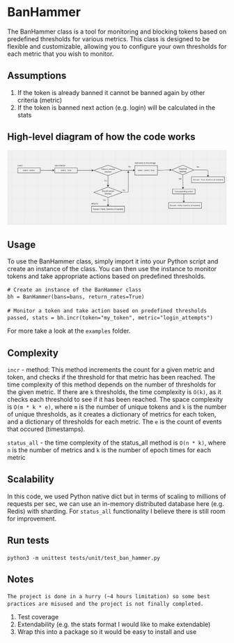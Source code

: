 # BanHammer 

The BanHammer class is a tool for monitoring and blocking tokens based on predefined thresholds for various metrics. This class is designed to be flexible and customizable, allowing you to configure your own thresholds for each metric that you wish to monitor.

## Assumptions
1) If the token is already banned it cannot be banned again by other criteria (metric)
2) If the token is banned next action (e.g. login) will be calculated in the stats

## High-level diagram of how the code works
![Diagram](diagram1.png)

## Usage
To use the BanHammer class, simply import it into your Python script and create an instance of the class. You can then use the instance to monitor tokens and take appropriate actions based on predefined thresholds.
```
# Create an instance of the BanHammer class
bh = BanHammer(bans=bans, return_rates=True)

# Monitor a token and take action based on predefined thresholds
passed, stats = bh.incr(token="my_token", metric="login_attempts")
```
For more take a look at the `examples` folder.

## Complexity
`incr` -  method: This method increments the count for a given metric and token, and checks if the threshold for that metric has been reached. The time complexity of this method depends on the number of thresholds for the given metric. If there are `k` thresholds, the time complexity is `O(k)`, as it checks each threshold to see if it has been reached.  The space complexity is `O(m * k * e)`, where `m` is the number of unique tokens and `k` is the number of unique thresholds, as it creates a dictionary of metrics for each token, and a dictionary of thresholds for each metric. The `e` is the count of events that occured (timestamps).

`status_all` - the time complexity of the status_all method is `O(n * k)`, where `n` is the number of metrics and `k` is the number of epoch times for each metric

## Scalability
In this code, we used Python native dict but in terms of scaling to millions of requests per sec, we can use an in-memory distributed database here (e.g. Redis) with sharding.
For `status_all` functionality I believe there is still room for improvement.

## Run tests
```python3 -m unittest tests/unit/test_ban_hammer.py```

## Notes
`The project is done in a hurry (~4 hours limitation) so some best practices are misused and the project is not finally completed.`
1) Test coverage
2) Extendability (e.g. the stats format I would like to make extendable)
3) Wrap this into a package so it would be easy to install and use


